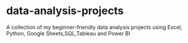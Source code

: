 # data-analysis-projects
A collection of my beginner-friendly data analysis projects using Excel, Python, Google Sheets,SQL,Tableau and Power BI
